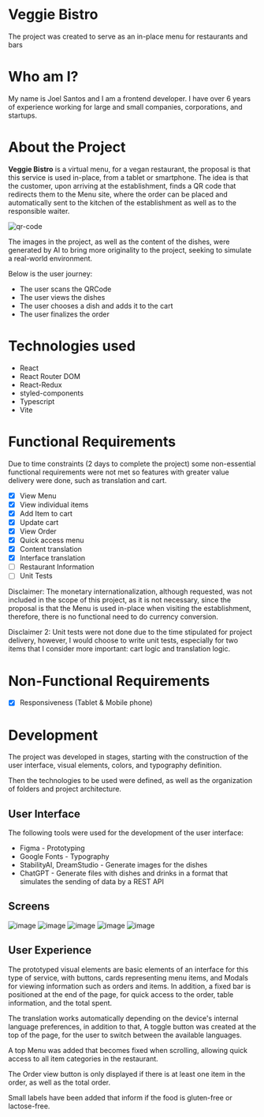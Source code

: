 # Veggie Bistro
The project was created to serve as an in-place menu for restaurants and bars

# Who am I?

My name is Joel Santos and I am a frontend developer. I have over 6 years of experience working for large and small companies, corporations, and startups.

# About the Project

**Veggie Bistro** is a virtual menu, for a vegan restaurant, the proposal is that this service is used in-place, from a tablet or smartphone. The idea is that the customer, upon arriving at the establishment, finds a QR code that redirects them to the Menu site, where the order can be placed and automatically sent to the kitchen of the establishment as well as to the responsible waiter.

![qr-code](https://github.com/joelsantosjunior/veggie-restro-client/assets/8531514/8ccb2e21-587c-4d05-be33-81eaadeca198)

The images in the project, as well as the content of the dishes, were generated by AI to bring more originality to the project, seeking to simulate a real-world environment.

Below is the user journey:

- The user scans the QRCode
- The user views the dishes
- The user chooses a dish and adds it to the cart
- The user finalizes the order

# Technologies used

- React
- React Router DOM
- React-Redux
- styled-components
- Typescript
- Vite

# Functional Requirements

Due to time constraints (2 days to complete the project) some non-essential functional requirements were not met so features with greater value delivery were done, such as translation and cart.

- [x]  View Menu
- [x]  View individual items
- [x]  Add Item to cart
- [x]  Update cart
- [x]  View Order
- [x]  Quick access menu
- [x]  Content translation
- [x]  Interface translation
- [ ]  Restaurant Information
- [ ]  Unit Tests

Disclaimer: The monetary internationalization, although requested, was not included in the scope of this project, as it is not necessary, since the proposal is that the Menu is used in-place when visiting the establishment, therefore, there is no functional need to do currency conversion.

Disclaimer 2: Unit tests were not done due to the time stipulated for project delivery, however, I would choose to write unit tests, especially for two items that I consider more important: cart logic and translation logic.

# Non-Functional Requirements

- [x]  Responsiveness (Tablet & Mobile phone)

# Development

The project was developed in stages, starting with the construction of the user interface, visual elements, colors, and typography definition.

Then the technologies to be used were defined, as well as the organization of folders and project architecture.

## User Interface

The following tools were used for the development of the user interface:

- Figma - Prototyping
- Google Fonts - Typography
- StabilityAI, DreamStudio - Generate images for the dishes
- ChatGPT - Generate files with dishes and drinks in a format that simulates the sending of data by a REST API

## Screens
![image](https://github.com/joelsantosjunior/veggie-restro-client/assets/8531514/d90fb963-d224-4ffd-85fd-3f98a970f300)
![image](https://github.com/joelsantosjunior/veggie-restro-client/assets/8531514/746ef345-db4c-414c-9dba-46d6bdae8439)
![image](https://github.com/joelsantosjunior/veggie-restro-client/assets/8531514/e35d5622-907f-4dc1-84b1-051547bd19aa)
![image](https://github.com/joelsantosjunior/veggie-restro-client/assets/8531514/36f4c420-95f0-400f-8170-9673b1940517)
![image](https://github.com/joelsantosjunior/veggie-restro-client/assets/8531514/e9ad6651-b0b8-41cf-b0a7-807e0bc89f8e)


## User Experience

The prototyped visual elements are basic elements of an interface for this type of service, with buttons, cards representing menu items, and Modals for viewing information such as orders and items. In addition, a fixed bar is positioned at the end of the page, for quick access to the order, table information, and the total spent.

The translation works automatically depending on the device's internal language preferences, in addition to that, A toggle button was created at the top of the page, for the user to switch between the available languages. 

A top Menu was added that becomes fixed when scrolling, allowing quick access to all item categories in the restaurant.

The Order view button is only displayed if there is at least one item in the order, as well as the total order.

Small labels have been added that inform if the food is gluten-free or lactose-free.
